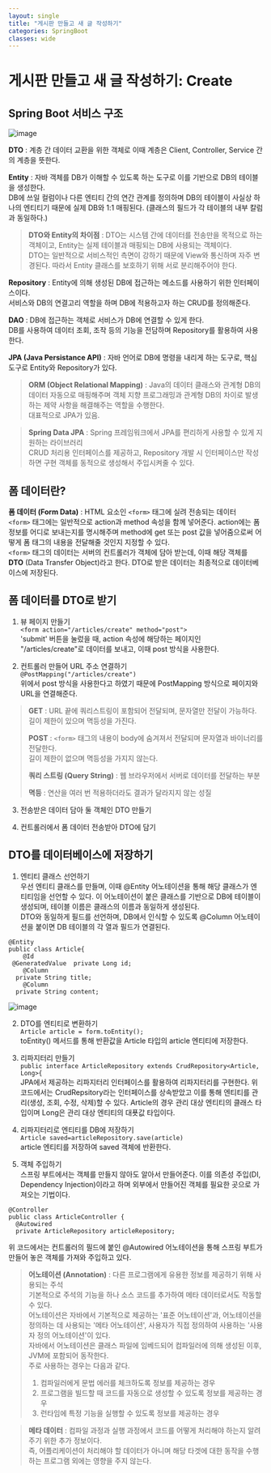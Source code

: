 ```yaml
---
layout: single
title: "게시판 만들고 새 글 작성하기"
categories: SpringBoot
classes: wide
---
```


# 게시판 만들고 새 글 작성하기: Create

## Spring Boot 서비스 구조

![image](https://github.com/Y0-0N63/STUDY-4242/assets/144354615/622f063c-d852-437b-b3f5-104416c341e2)

**DTO** : 계층 간 데이터 교환을 위한 객체로 이때 계층은 Client, Controller, Service 간의 계층을 뜻한다.

**Entity** : 자바 객체를 DB가 이해할 수 있도록 하는 도구로 이를 기반으로 DB의 테이블을 생성한다. <br>
DB에 쓰일 컬럼이나 다른 엔티티 간의 연간 관계를 정의하며 DB의 테이블이 사실상 하나의 엔티티기 때문에 실제 DB와 1:1 매핑된다. (클래스의 필드가 각 테이블의 내부 칼럼과 동일하다.)

>**DTO와 Entity의 차이점** : DTO는 시스템 간에 데이터를 전송만을 목적으로 하는 객체이고, Entity는 실제 테이블과 매핑되는 DB에 사용되는 객체이다. <br>
> DTO는 일반적으로 서비스적인 측면이 강하기 때문에 View와 통신하며 자주 변경된다. 따라서 Entity 클래스를 보호하기 위해 서로 분리해주어야 한다.

**Repository** : Entity에 의해 생성된 DB에 접근하는 메소드를 사용하기 위한 인터페이스이다.<br>
서비스와 DB의 연결고리 역할을 하며 DB에 적용하고자 하는 CRUD를 정의해준다.

**DAO** : DB에 접근하는 객체로 서비스가 DB에 연결할 수 있게 한다.<br>
DB를 사용하여 데이터 조회, 조작 등의 기능을 전담하며 Repository를 활용하여 사용한다.

**JPA (Java Persistance API)** : 자바 언어로 DB에 명령을 내리게 하는 도구로, 핵심 도구로 Entity와 Repository가 있다.

> **ORM (Object Relational Mapping)** : Java의 데이터 클래스와 관계형 DB의 데이터 자동으로 매핑해주며 객체 지향 프로그래밍과 관계형 DB의 차이로 발생하는 제약 사항을 해결해주는 역할을 수행한다. <br>
> 대표적으로 JPA가 있음. 

> **Spring Data JPA** : Spring 프레임워크에서 JPA를 편리하게 사용할 수 있게 지원하는 라이브러리<br>
> CRUD 처리용 인터페이스를 제공하고, Repository 개발 시 인터페이스만 작성하면 구현 객체를 동적으로 생성해서 주입시켜줄 수 있다.

## 폼 데이터란?
**폼 데이터 (Form Data)** : HTML 요소인 `<form>` 태그에 실려 전송되는 데이터
<br>
`<form>` 태그에는 일반적으로 action과 method 속성을 함께 넣어준다. action에는 폼 정보를 어디로 보내는지를 명시해주며 method에 get 또는 post 값을 넣어줌으로써 어떻게 폼 태그의 내용을 전달해줄 것인지 지정할 수 있다.  <br>
`<form>` 태그의 데이터는 서버의 컨트롤러가 객체에 담아 받는데, 이때 해당 객체를 **DTO** (Data Transfer Object)라고 한다. DTO로 받은 데이터는 최종적으로 데이터베이스에 저장된다.

## 폼 데이터를 DTO로 받기
1. 뷰 페이지 만들기 <br>
```<form action="/articles/create" method="post">``` <br>
'submit' 버튼을 눌렀을 때, action 속성에 해당하는 페이지인 "/articles/create"로 데이터를 보내고, 이때 post 방식을 사용한다.

2. 컨트롤러 만들어 URL 주소 연결하기 <br>
```@PostMapping("/articles/create")``` <br>
위에서 post 방식을 사용한다고 하였기 때문에 PostMapping 방식으로 페이지와 URL을 연결해준다.

> **GET** : URL 끝에 쿼리스트링이 포함되어 전달되며, 문자열만 전달이 가능하다.<br>
>  길이 제한이 있으며 멱등성을 가진다.
>  
> **POST** : `<form>` 태그의 내용이 body에 숨겨져서 전달되며 문자열과 바이너리를 전달한다.<br>
> 길이 제한이 없으며 멱등성을 가지지 않는다.
> 
> **쿼리 스트링 (Query String)** : 웹 브라우저에서 서버로 데이터를 전달하는 부분
> 
> **멱등** : 연산을 여러 번 적용하더라도 결과가 달라지지 않는 성질

3. 전송받은 데이터 담아 둘 객체인 DTO 만들기

4. 컨트롤러에서 폼 데이터 전송받아 DTO에 담기

## DTO를 데이터베이스에 저장하기
1. 엔티티 클래스 선언하기<br>
우선 엔티티 클래스를 만들며, 이때 @Entity 어노테이션을 통해 해당 클래스가 엔티티임을 선언할 수 있다. 이 어노테이션이 붙은 클래스를 기반으로 DB에 테이블이 생성되며, 테이블 이름은 클래스의 이름과 동일하게 생성된다. <br>
DTO와 동일하게 필드를 선언하며, DB에서 인식할 수 있도록 @Column 어노테이션을 붙이면 DB 테이블의 각 열과 필드가 연결된다.
```
@Entity  
public class Article{  
    @Id  
 @GeneratedValue  private Long id;  
    @Column  
  private String title;  
    @Column  
  private String content;
  ```
  ![image](https://github.com/Y0-0N63/STUDY-4242/assets/144354615/09f0e910-4a7c-40f2-8882-2ac44394d4d6)

2. DTO를 엔티티로 변환하기 <br>
```Article article = form.toEntity();``` <br>
toEntity() 메서드를 통해 반환값을 Article 타입의 article 엔티티에 저장한다.

3. 리파지터리 만들기 <br>
```public interface ArticleRepository extends CrudRepository<Article, Long>{``` <br>
JPA에서 제공하는 리파지터리 인터페이스를 활용하여 리파지터리를 구현한다. 위 코드에서는 CrudRepsitory라는 인터페이스를 상속받았고 이를 통해 엔티티를 관리(생성, 조회, 수정, 삭제)할 수 있다. Article의 경우 관리 대상 엔티티의 클래스 타입이며 Long은 관리 대상 엔티티의 대푯값 타입이다.

4. 리파지터리로 엔티티를 DB에 저장하기 <br>
```Article saved=articleRepository.save(article)``` <br>
article 엔티티를 저장하여 saved 객체에 반환한다.

5. 객체 주입하기 <br>
스프링 부트에서는 객체를 만들지 않아도 알아서 만들어준다. 이를 의존성 주입(DI, Dependency Injection)이라고 하며 외부에서 만들어진 객체를 필요한 곳으로 가져오는 기법이다. <br>
```
@Controller  
public class ArticleController {  
  @Autowired  
  private ArticleRepository articleRepository;
  ```
위 코드에서는 컨트롤러의 필드에 붙인 @Autowired 어노테이션을 통해 스프링 부트가 만들어 놓은 객체를 가져와 주입하고 있다.

>**어노테이션 (Annotation)** : 다른 프로그램에게 유용한 정보를 제공하기 위해 사용되는 주석 <br>
>기본적으로 주석의 기능을 하나 소스 코드를 추가하여 메타 데이터로서도 작동할 수 있다. <br>
>어노테이션은 자바에서 기본적으로 제공하는 '표준 어노테이션'과, 어노테이션을 정의하는 데 사용되는 '메타 어노테이션', 사용자가 직접 정의하여 사용하는 '사용자 정의 어노테이션'이 있다. <br>
>자바에서 어노테이션은 클래스 파일에 임베드되어 컴파일러에 의해 생성된 이후, JVM에 포함되어 동작한다. <br>
>주로 사용하는 경우는 다음과 같다. <br>
>1. 컴파일러에게 문법 에러를 체크하도록 정보를 제공하는 경우 <br>
>2. 프로그램을 빌드할 때 코드를 자동으로 생성할 수 있도록 정보를 제공하는 경우 <br>
>3. 런타임에 특정 기능을 실행할 수 있도록 정보를 제공하는 경우 <br>

>**메타 데이터** : 컴파일 과정과 실행 과정에서 코드를 어떻게 처리해야 하는지 알려주기 위한 추가 정보이다.  <br>
>즉,  어플리케이션이 처리해야 할 데이터가 아니며 해당 타겟에 대한 동작을 수행하는 프로그램 외에는 영향을 주지 않는다.

